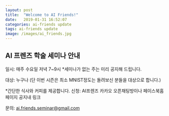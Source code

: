 ```yaml
---
layout: post
title:  "Welcome to AI Friends!"
date:   2019-01-31 16:52:07
categories: ai-friends update
tags: ai-friends update
image: /images/ai_friends.jpg
---
```

## AI 프렌즈 학술 세미나 안내 

일시: 매주 수요일 저녁 7~9시 *세미나가 없는 주는 미리 공지해 드립니다.

대상: 누구나 (단 이번 시즌은 최소 MNIST정도는 돌려보신 분들을 대상으로 합니다.)

*간단한 식사와 커피를 제공합니다. 신청: AI프렌즈 카카오 오픈채팅방이나 페이스북홈페이지 공지내 링크

문의: ai.friends.seminar@gmail.com

